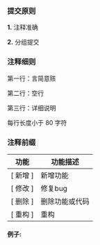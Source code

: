 ### 提交原则

**1.** 注释准确

**2.** 分组提交



### 注释细则

第一行：言简意赅

第二行：空行

第三行：详细说明

每行长度小于 80 字符



### 注释前缀

| 功能     | 功能描述       |
| -------- | -------------- |
| [ 新增 ] | 新增功能       |
| [ 修改 ] | 修复bug        |
| [ 删除 ] | 删除功能或代码 |
| [ 重构 ] | 重构           |

#### 例子:

```java





```













